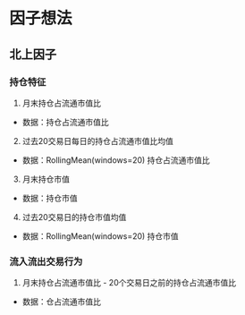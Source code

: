 # 因子想法

## 北上因子 
### 持仓特征
1. 月末持仓占流通市值比
* 数据：持仓占流通市值比
2. 过去20交易日每日的持仓占流通市值比均值
* 数据：RollingMean(windows=20) 持仓占流通市值比
3. 月末持仓市值
* 数据：持仓市值
4. 过去20交易日的持仓市值均值
* 数据：RollingMean(windows=20) 持仓市值

### 流入流出交易行为
1. 月末持仓占流通市值比 - 20个交易日之前的持仓占流通市值比
* 数据：仓占流通市值比
#### 
#### 
#### 
#### 
#### 
#### 
#### 
